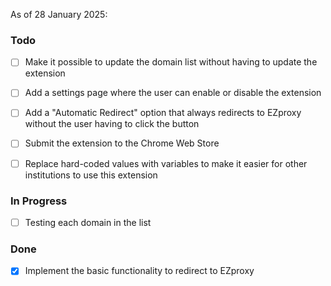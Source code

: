 As of 28 January 2025:

### Todo
- [ ] Make it possible to update the domain list without having to update the extension
- [ ] Add a settings page where the user can enable or disable the extension
- [ ] Add a "Automatic Redirect" option that always redirects to EZproxy without the user having to click the button
- [ ] Submit the extension to the Chrome Web Store 
- [ ] Replace hard-coded values with variables to make it easier for other institutions to use this extension


### In Progress
 - [ ] Testing each domain in the list


### Done
- [x] Implement the basic functionality to redirect to EZproxy